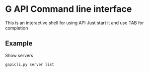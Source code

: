 # G API Command line interface
This is an interactive shell for using API
Just start it and use TAB for completion

## Example
Show servers

    gapicli.py server list
